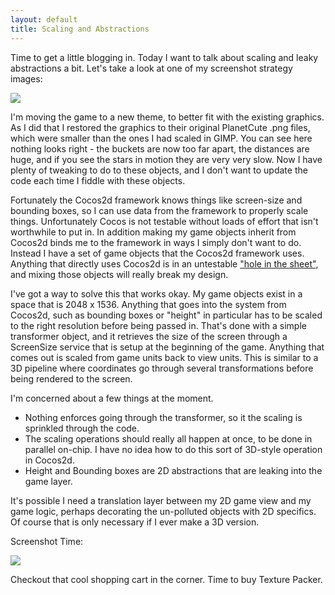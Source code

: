 ```yaml
---
layout: default
title: Scaling and Abstractions
---
```


Time to get a little blogging in.  Today I want to talk about scaling and leaky abstractions a bit. Let's take a look at one of my screenshot strategy images:

<img src="https://pbs.twimg.com/media/BdyhpNiCIAAg9QI.jpg" />

I'm moving the game to a new theme, to better fit with the existing graphics.  As I did that I restored the graphics to their original PlanetCute .png files, which were smaller than the ones I had scaled in GIMP.  You can see here nothing looks right - the buckets are now too far apart, the distances are huge, and if you see the stars in motion they are very very slow.  Now I have plenty of tweaking to do to these objects, and I don't want to update the code each time I fiddle with these objects.

Fortunately the Cocos2d framework knows things like screen-size and bounding boxes, so I can use data from the framework to properly scale things. Unfortunately Cocos is not testable without loads of effort that isn't worthwhile to put in. In addition making my game objects inherit from Cocos2d binds me to the framework in ways I simply don't want to do. Instead I have a set of game objects that the Cocos2d framework uses.  Anything that directly uses Cocos2d is in an untestable ["hole in the sheet"](https://www.youtube.com/watch?v=MkfsSUBlqUY), and mixing those objects will really break my design.

I've got a way to solve this that works okay. My game objects exist in a space that is 2048 x 1536. Anything that goes into the system from Cocos2d, such as bounding boxes or "height" in particular has to be scaled to the right resolution before being passed in.  That's done with a simple transformer object, and it retrieves the size of the screen through a ScreenSize service that is setup at the beginning of the game.  Anything that comes out is scaled from game units back to view units. This is similar to a 3D pipeline where coordinates go through several transformations before being rendered to the screen.

I'm concerned about a few things at the moment.

* Nothing enforces going through the transformer, so it the scaling is sprinkled through the code.
* The scaling operations should really all happen at once, to be done in parallel on-chip. I have no idea how to do this sort of 3D-style operation in Cocos2d.
* Height and Bounding boxes are 2D abstractions that are leaking into the game layer.

It's possible I need a translation layer between my 2D game view and my game logic, perhaps decorating the un-polluted objects with 2D specifics. Of course that is only necessary if I ever make a 3D version.

Screenshot Time:

<img src="https://pbs.twimg.com/media/BeR4rD5CIAAGRwg.jpg" />

Checkout that cool shopping cart in the corner.  Time to buy Texture Packer.
